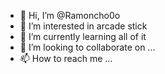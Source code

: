 - 👋 Hi, I’m @Ramoncho0o
- 👀 I’m interested in arcade stick
- 🌱 I’m currently learning all of it
- 💞️ I’m looking to collaborate on ...
- 📫 How to reach me ...

<!---
Ramoncho0o/Ramoncho0o is a ✨ special ✨ repository because its `README.md` (this file) appears on your GitHub profile.
You can click the Preview link to take a look at your changes.
--->
